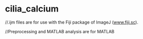 # cilia_calcium

//.ijm files are for use with the Fiji package of ImageJ (www.fiji.sc). 


//Preprocessing and MATLAB analysis are for MATLAB
